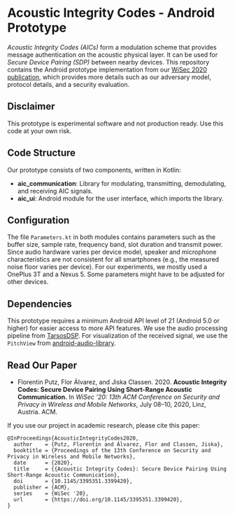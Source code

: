 # Acoustic Integrity Codes - Android Prototype

*Acoustic Integrity Codes (AICs)* form a modulation scheme that provides message authentication on the acoustic physical layer. It can be used for *Secure Device Pairing (SDP)* between nearby devices. This repository contains the Android prototype implementation from our [WiSec 2020 publication](#read-our-paper), which provides more details such as our adversary model, protocol details, and a security evaluation.

## Disclaimer

This prototype is experimental software and not production ready. Use this code at your own risk.

## Code Structure
Our prototype consists of two components, written in Kotlin:

* **aic_communication**: Library for modulating, transmitting, demodulating, and receiving AIC signals.
* **aic_ui**: Android module for the user interface, which imports the library.

## Configuration

The file `Parameters.kt` in both modules contains parameters such as the buffer size, sample rate, frequency band, slot duration and transmit power.
Since audio hardware varies per device model, speaker and microphone characteristics are not consistent for all smartphones (e.g., the measured noise floor varies per device). For our experiments, we mostly used a OnePlus 3T and a Nexus 5. Some parameters might have to be adjusted for other devices. 

## Dependencies

This prototype requires a minimum Android API level of 21 (Android 5.0 or higher) for easier access to more API features. We use the audio processing pipeline from [TarsosDSP](https://github.com/JorenSix/TarsosDSP). For visualization of the received signal, we use the `PitchView` from [android-audio-library](https://gitlab.com/axet/android-audio-library).

## Read Our Paper

* Florentin Putz, Flor Álvarez, and Jiska Classen. 2020. **Acoustic Integrity
Codes: Secure Device Pairing Using Short-Range Acoustic Communication.**
In *WiSec ’20: 13th ACM Conference on Security and Privacy in Wireless and
Mobile Networks*, July 08–10, 2020, Linz, Austria. ACM.

If you use our project in academic research, please cite this paper:
```
@InProceedings{AcousticIntegrityCodes2020,
  author    = {Putz, Florentin and Álvarez, Flor and Classen, Jiska},
  booktitle = {Proceedings of the 13th Conference on Security and Privacy in Wireless and Mobile Networks},
  date      = {2020},
  title     = {{Acoustic Integrity Codes}: Secure Device Pairing Using Short-Range Acoustic Communication},
  doi       = {10.1145/3395351.3399420},
  publisher = {ACM},
  series    = {WiSec '20},
  url       = {https://doi.org/10.1145/3395351.3399420},
}
```

